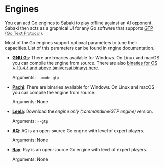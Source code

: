 # Engines

You can add Go engines to Sabaki to play offline against an AI opponent. Sabaki then acts as a graphical UI for any Go software that supports [GTP (Go Text Protocol)](https://www.lysator.liu.se/~gunnar/gtp/). 

Most of the Go engines support optional parameters to tune their capacities. List of this parameters can be found in engine documentation.  

* [**GNU Go**](http://www.gnu.org/software/gnugo): There are binaries available for Windows. On Linux and macOS you can compile the engine from source. There are also [binaries for OS X 10.4.3 and above (universal binary) here](http://www.sente.ch/pub/software/goban/gnugo-3.7.11.dmg). 

  Arguments: `--mode gtp`

* [**Pachi**](http://pachi.or.cz): There are binaries available for Windows. On Linux and macOS you can compile the engine from source.

  Arguments: None

* [**Leela**](https://www.sjeng.org/leela.html): Download the *engine only (commandline/GTP engine)* version.

  Arguments: `--gtp` 
  
* [**AQ**](https://github.com/ymgaq/AQ): AQ is an open-source Go engine with level of expert players.

  Arguments: None 

* [**Ray**](https://github.com/zakki/Ray): Ray is an open-source Go engine with level of expert players.

  Arguments: None 
